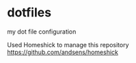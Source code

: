 dotfiles
========

my dot file configuration

Used Homeshick to manage this repository
https://github.com/andsens/homeshick
